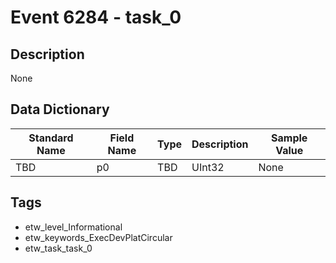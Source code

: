 # Event 6284 - task_0

## Description
None

## Data Dictionary
|Standard Name|Field Name|Type|Description|Sample Value|
|---|---|---|---|---|
|TBD|p0|TBD|UInt32|None|None|

## Tags
* etw_level_Informational
* etw_keywords_ExecDevPlatCircular
* etw_task_task_0